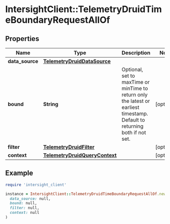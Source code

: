 # IntersightClient::TelemetryDruidTimeBoundaryRequestAllOf

## Properties

| Name | Type | Description | Notes |
| ---- | ---- | ----------- | ----- |
| **data_source** | [**TelemetryDruidDataSource**](TelemetryDruidDataSource.md) |  |  |
| **bound** | **String** | Optional, set to maxTime or minTime to return only the latest or earliest timestamp. Default to returning both if not set. | [optional] |
| **filter** | [**TelemetryDruidFilter**](TelemetryDruidFilter.md) |  | [optional] |
| **context** | [**TelemetryDruidQueryContext**](TelemetryDruidQueryContext.md) |  | [optional] |

## Example

```ruby
require 'intersight_client'

instance = IntersightClient::TelemetryDruidTimeBoundaryRequestAllOf.new(
  data_source: null,
  bound: null,
  filter: null,
  context: null
)
```

